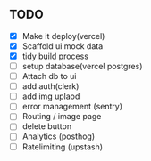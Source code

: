 ## TODO

- [x] Make it deploy(vercel)
- [x] Scaffold ui mock data
- [x] tidy build process
- [ ] setup database(vercel postgres)
- [ ] Attach db to ui
- [ ] add auth(clerk)
- [ ] add img uplaod
- [ ] error management (sentry)
- [ ] Routing / image page
- [ ] delete button
- [ ] Analytics (posthog)
- [ ] Ratelimiting (upstash)
